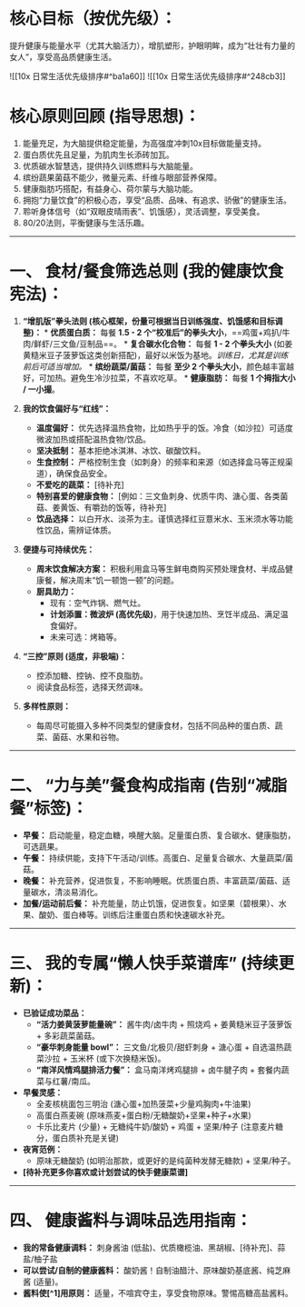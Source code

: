 # **核心目标（按优先级）：**
提升健康与能量水平（尤其大脑活力），增肌塑形，护眼明眸，成为“壮壮有力量的女人”，享受高品质健康生活。

![[10x 日常生活优先级排序#^ba1a60]]
![[10x 日常生活优先级排序#^248cb3]] 


# **核心原则回顾 (指导思想)：**

1.  能量充足，为大脑提供稳定能量，为高强度冲刺10x目标做能量支持。
2.  蛋白质优先且足量，为肌肉生长添砖加瓦。
3.  优质碳水智慧选，提供持久训练燃料与大脑能量。
4.  缤纷蔬果菌菇不能少，微量元素、纤维与眼部营养保障。
5.  健康脂肪巧搭配，有益身心、荷尔蒙与大脑功能。
6.  拥抱“力量饮食”的积极心态，享受“品质、品味、有追求、骄傲”的健康生活。
7.  聆听身体信号（如“双眼皮晴雨表”、饥饿感），灵活调整，享受美食。
8.  80/20法则，平衡健康与生活乐趣。

---

# **一、 食材/餐食筛选总则 (我的健康饮食宪法)：**

 1.  **“增肌版”拳头法则 (核心框架，份量可根据当日训练强度、饥饿感和目标调整)：**
	*   **优质蛋白质：** 每餐 **1.5 - 2 个“校准后”的拳头大小**，==鸡蛋+鸡扒/牛肉/鲜虾/三文鱼/豆制品==。
    *   **复合碳水化合物：** 每餐 **1 - 2 个拳头大小** (如姜黄糙米豆子菠萝饭这类创新搭配)，最好以米饭为基地。*训练日，尤其是训练前后可适当增加。*
    *   **缤纷蔬菜/菌菇：** 每餐 **至少 2 个拳头大小**，颜色越丰富越好，可加热。避免生冷沙拉菜，不喜欢吃草。
    *   **健康脂肪：** 每餐 **1 个拇指大小 / 一小撮**。

2.  **我的饮食偏好与“红线”：**
    *   **温度偏好：** 优先选择温热食物，比如热乎乎的饭。冷食（如沙拉）可适度微波加热或搭配温热食物/饮品。
    *   **坚决抵制：** 基本拒绝冰淇淋、冰饮、碳酸饮料。
    *   **生食控制：** 严格控制生食（如刺身）的频率和来源（如选择盒马等正规渠道），确保食品安全。
    *   **不爱吃的蔬菜：** [待补充]
    *   **特别喜爱的健康食物：** [例如：三文鱼刺身、优质牛肉、溏心蛋、各类菌菇、姜黄饭、有嚼劲的饭等，待补充]
    *   **饮品选择：** 以白开水、淡茶为主。谨慎选择红豆薏米水、玉米须水等功能性饮品，需辨证体质。

3.  **便捷与可持续优先：**
    *   **周末饮食解决方案：** 积极利用盒马等生鲜电商购买预处理食材、半成品健康餐，解决周末“饥一顿饱一顿”的问题。
    *   **厨具助力：**
        *   现有：空气炸锅、燃气灶。
        *   **计划添置：微波炉 (高优先级)**，用于快速加热、烹饪半成品、满足温食偏好。
        *   未来可选：烤箱等。

4.  **“三控”原则 (适度，非极端)：**
    *   控添加糖、控钠、控不良脂肪。
    *   阅读食品标签，选择天然调味。

5.  **多样性原则：**
    *   每周尽可能摄入多种不同类型的健康食材，包括不同品种的蛋白质、蔬菜、菌菇、水果和谷物。

---

# **二、 “力与美”餐食构成指南 (告别“减脂餐”标签)：**

*   **早餐：** 启动能量，稳定血糖，唤醒大脑。足量蛋白质、复合碳水、健康脂肪，可选蔬果。
*   **午餐：** 持续供能，支持下午活动/训练。高蛋白、足量复合碳水、大量蔬菜/菌菇。
*   **晚餐：** 补充营养，促进恢复，不影响睡眠。优质蛋白质、丰富蔬菜/菌菇、适量碳水，清淡易消化。
*   **加餐/运动前后餐：** 补充能量，防止饥饿，促进恢复。如坚果（碧根果）、水果、酸奶、蛋白棒等。训练后注重蛋白质和快速碳水补充。

---

# **三、 我的专属“懒人快手菜谱库” (持续更新)：**

*   **已验证成功菜品：**
    *   **“活力姜黄菠萝能量碗”：** 酱牛肉/卤牛肉 + 照烧鸡 + 姜黄糙米豆子菠萝饭 + 多彩蔬菜菌菇。
    *   **“豪华刺身能量 bowl”：** 三文鱼/北极贝/甜虾刺身 + 溏心蛋 + 自选温热蔬菜沙拉 + 玉米杯 (或下次换糙米饭)。
    *   **“南洋风情鸡腿排活力餐”：** 盒马南洋烤鸡腿排 + 卤牛腱子肉 + 套餐内蔬菜与红薯/南瓜。
*   **早餐灵感：**
    *   全麦核桃面包三明治 (溏心蛋+加热菠菜+少量鸡胸肉+牛油果)
    *   高蛋白燕麦碗 (原味燕麦+蛋白粉/无糖酸奶+坚果+种子+水果)
    *   卡乐比麦片 (少量) + 无糖纯牛奶/酸奶 + 鸡蛋 + 坚果/种子 (注意麦片糖分，蛋白质补充是关键)
*   **夜宵范例：**
    *   原味无糖酸奶 (如明治那款，或更好的是纯菌种发酵无糖款) + 坚果/种子。
*   **[待补充更多你喜欢或计划尝试的快手健康菜谱]**

---

# **四、 健康酱料与调味品选用指南：**

*   **我的常备健康调料：** 刺身酱油 (低盐)、优质橄榄油、黑胡椒、[待补充]、蒜盐/柚子盐
*   **可以尝试/自制的健康酱料：** 酸奶酱！自制油醋汁、原味酸奶基底酱、纯芝麻酱 (适量)。
*   **酱料使[^1]用原则：** 适量，不喧宾夺主，享受食物原味。警惕高糖高盐酱料。

